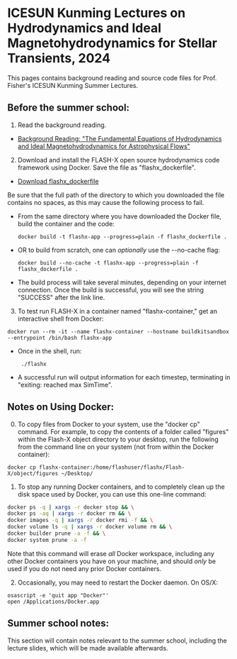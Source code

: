 # ICESUN Kunming Lectures on Hydrodynamics and Ideal Magnetohydrodynamics for Stellar Transients, 2024

This pages contains background reading and source code files for Prof. Fisher's ICESUN Kunming Summer Lectures.

## Before the summer school:

1. Read the background reading.
- [Background Reading: "The Fundamental Equations of Hydrodynamics and Ideal Magnetohydrodynamics for Astrophysical Flows"](./hydro_equation_derivation.pdf)

2. Download and install the FLASH-X open source hydrodynamics code framework using Docker. Save the file as "flashx_dockerfile".
  - [Download flashx_dockerfile](https://raw.githubusercontent.com/rtfisher/summerschool_lectures/main/flashx_dockerfile)

Be sure that the full path of the directory to which you downloaded the file contains no spaces, as this may cause the following process to fail.
- From the same directory where you have downloaded the Docker file, build the container and the code:
  <br>
  ```
  docker build -t flashx-app --progress=plain -f flashx_dockerfile .
- OR to build from scratch, one can _optionally_ use the --no-cache flag:
  <br>
  ```
  docker build --no-cache -t flashx-app --progress=plain -f flashx_dockerfile .
- The build process will take several minutes, depending on your internet connection. Once the build is successful, you will see the string "SUCCESS" after the link line.
  
3. To test run FLASH-X in a container named "flashx-container," get an interactive shell from Docker:
 ```  
 docker run --rm -it --name flashx-container --hostname buildkitsandbox --entrypoint /bin/bash flashx-app
```
- Once in the shell, run:
  ```
   ./flashx
  ```
- A successful run will output information for each timestep, terminating in "exiting: reached max SimTime".

## Notes on Using Docker:

0. To copy files from Docker to your system, use the "docker cp" command. For example, to copy the contents of a folder called "figures" within the Flash-X object directory to your desktop, run the following from the command line on your system (not from within the Docker container): 
```
docker cp flashx-container:/home/flashuser/flashx/Flash-X/object/figures ~/Desktop/
```
1. To stop any running Docker containers, and to completely clean up the disk space used by Docker, you can use this one-line command:

```sh
docker ps -q | xargs -r docker stop && \
docker ps -aq | xargs -r docker rm && \
docker images -q | xargs -r docker rmi -f && \
docker volume ls -q | xargs -r docker volume rm && \
docker builder prune -a -f && \
docker system prune -a -f
```
Note that this command will erase _all_ Docker workspace, including any other Docker containers you have on your machine, and should _only_ be used if you do not need any prior Docker containers.

2. Occasionally, you may need to restart the Docker daemon. On OS/X:
```
osascript -e 'quit app "Docker"'
open /Applications/Docker.app
```





## Summer school notes:

This section will contain notes relevant to the summer school, including the lecture slides, which will be made available afterwards.

